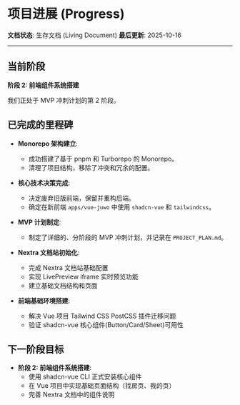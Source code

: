 # 项目进展 (Progress)

**文档状态**: 生存文档 (Living Document)
**最后更新**: 2025-10-16

---

## 当前阶段

**阶段 2: 前端组件系统搭建**

我们正处于 MVP 冲刺计划的第 2 阶段。

## 已完成的里程碑

- **Monorepo 架构建立**:
  - 成功搭建了基于 pnpm 和 Turborepo 的 Monorepo。
  - 清理了项目结构，移除了冲突和冗余的配置。

- **核心技术决策完成**:
  - 决定废弃旧版前端，保留并重构后端。
  - 确定在新前端 `apps/vue-juwo` 中使用 `shadcn-vue` 和 `tailwindcss`。

- **MVP 计划制定**:
  - 制定了详细的、分阶段的 MVP 冲刺计划，并记录在 `PROJECT_PLAN.md`。

- **Nextra 文档站初始化**:
  - 完成 Nextra 文档站基础配置
  - 实现 LivePreview iframe 实时预览功能
  - 建立基础文档结构和页面

- **前端基础环境搭建**:
  - 解决 Vue 项目 Tailwind CSS PostCSS 插件迁移问题
  - 验证 shadcn-vue 核心组件(Button/Card/Sheet)可用性

## 下一阶段目标

- **阶段 2: 前端组件系统搭建**:
  - 使用 shadcn-vue CLI 正式安装核心组件
  - 在 Vue 项目中实现基础页面结构（找房页、我的页）
  - 完善 Nextra 文档中的组件说明
